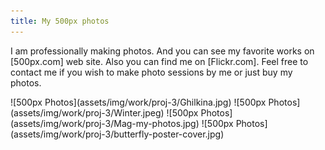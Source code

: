 ```yaml
---
title: My 500px photos
---
```


<p>I am professionally making photos. And you can see my favorite works on [500px.com] web site. Also you can find me on [Flickr.com]. Feel free to contact me if you wish to make photo sessions by me or just buy my photos.</p>
![500px Photos](assets/img/work/proj-3/Ghilkina.jpg)
![500px Photos](assets/img/work/proj-3/Winter.jpeg)
![500px Photos](assets/img/work/proj-3/Mag-my-photos.jpg)
![500px Photos](assets/img/work/proj-3/butterfly-poster-cover.jpg)
